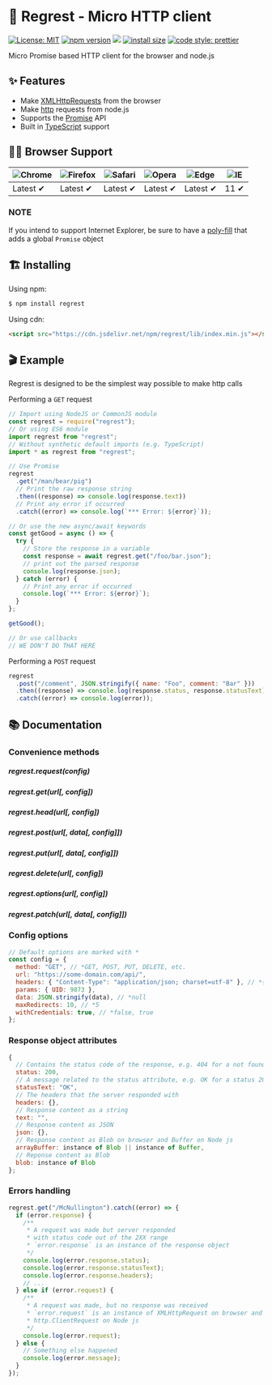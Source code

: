 # 🚀 Regrest - Micro HTTP client

[![License: MIT](https://img.shields.io/badge/License-MIT-blue.svg)](https://opensource.org/licenses/MIT)
[![npm version](https://badge.fury.io/js/regrest.svg)](https://badge.fury.io/js/regrest)
[![](https://img.shields.io/badge/gzip%20size-8%20kB-44cc11.svg)](https://cdn.jsdelivr.net/npm/regrest/lib/index.min.js)
[![install size](https://packagephobia.now.sh/badge?p=regrest)](https://packagephobia.now.sh/result?p=regrest)
[![code style: prettier](https://img.shields.io/badge/code_style-prettier-ff69b4.svg)](https://github.com/prettier/prettier)

Micro Promise based HTTP client for the browser and node.js

## ✨ Features

- Make [XMLHttpRequests](https://developer.mozilla.org/en-US/docs/Web/API/XMLHttpRequest) from the browser
- Make [http](http://nodejs.org/api/http.html) requests from node.js
- Supports the [Promise](https://developer.mozilla.org/en-US/docs/Web/JavaScript/Reference/Global_Objects/Promise) API
- Built in [TypeScript](https://www.typescriptlang.org/) support

## 👍🏻 Browser Support

| ![Chrome](https://raw.github.com/alrra/browser-logos/master/src/chrome/chrome_48x48.png) | ![Firefox](https://raw.github.com/alrra/browser-logos/master/src/firefox/firefox_48x48.png) | ![Safari](https://raw.github.com/alrra/browser-logos/master/src/safari/safari_48x48.png) | ![Opera](https://raw.github.com/alrra/browser-logos/master/src/opera/opera_48x48.png) | ![Edge](https://raw.github.com/alrra/browser-logos/master/src/edge/edge_48x48.png) | ![IE](https://raw.github.com/alrra/browser-logos/master/src/archive/internet-explorer_9-11/internet-explorer_9-11_48x48.png) |
| ---------------------------------------------------------------------------------------- | ------------------------------------------------------------------------------------------- | ---------------------------------------------------------------------------------------- | ------------------------------------------------------------------------------------- | ---------------------------------------------------------------------------------- | ---------------------------------------------------------------------------------------------------------------------------- |
| Latest ✔                                                                                 | Latest ✔                                                                                    | Latest ✔                                                                                 | Latest ✔                                                                              | Latest ✔                                                                           | 11 ✔                                                                                                                         |

### NOTE

If you intend to support Internet Explorer, be sure to have a [poly-fill](https://github.com/taylorhakes/promise-polyfill) that adds a global `Promise` object

## 🏗 Installing

Using npm:

```bash
$ npm install regrest
```

Using cdn:

```html
<script src="https://cdn.jsdelivr.net/npm/regrest/lib/index.min.js"></script>
```

## 🎬 Example

Regrest is designed to be the simplest way possible to make http calls

Performing a `GET` request

```js
// Import using NodeJS or CommonJS module
const regrest = require("regrest");
// Or using ES6 module
import regrest from "regrest";
// Without synthetic default imports (e.g. TypeScript)
import * as regrest from "regrest";

// Use Promise
regrest
  .get("/man/bear/pig")
  // Print the raw response string
  .then((response) => console.log(response.text))
  // Print any error if occurred
  .catch((error) => console.log(`*** Error: ${error}`));

// Or use the new async/await keywords
const getGood = async () => {
  try {
    // Store the response in a variable
    const response = await regrest.get("/foo/bar.json");
    // print out the parsed response
    console.log(response.json);
  } catch (error) {
    // Print any error if occurred
    console.log(`*** Error: ${error}`);
  }
};

getGood();

// Or use callbacks
// WE DON'T DO THAT HERE
```

Performing a `POST` request

```js
regrest
  .post("/comment", JSON.stringify({ name: "Foo", comment: "Bar" }))
  .then((response) => console.log(response.status, response.statusText))
  .catch((error) => console.log(error));
```

## 📚 Documentation

### Convenience methods

##### regrest.request(config)

##### regrest.get(url[, config])

##### regrest.head(url[, config])

##### regrest.post(url[, data[, config]])

##### regrest.put(url[, data[, config]])

##### regrest.delete(url[, config])

##### regrest.options(url[, config])

##### regrest.patch(url[, data[, config]])

### Config options

```js
// Default options are marked with *
const config = {
  method: "GET", // *GET, POST, PUT, DELETE, etc.
  url: "https://some-domain.com/api/",
  headers: { "Content-Type": "application/json; charset=utf-8" }, // *{}
  params: { UID: 9873 },
  data: JSON.stringify(data), // *null
  maxRedirects: 10, // *5
  withCredentials: true, // *false, true
};
```

### Response object attributes

```js
{
  // Contains the status code of the response, e.g. 404 for a not found resource, 200 for a success
  status: 200,
  // A message related to the status attribute, e.g. OK for a status 200
  statusText: "OK",
  // The headers that the server responded with
  headers: {},
  // Response content as a string
  text: "",
  // Response content as JSON
  json: {},
  // Response content as Blob on browser and Buffer on Node js
  arrayBuffer: instance of Blob || instance of Buffer,
  // Reponse content as Blob
  blob: instance of Blob
};
```

### Errors handling

```js
regrest.get("/McNullington").catch((error) => {
  if (error.response) {
    /**
     * A request was made but server responded
     * with status code out of the 2XX range
     * `error.response` is an instance of the response object
     */
    console.log(error.response.status);
    console.log(error.response.statusText);
    console.log(error.response.headers);
    // ...
  } else if (error.request) {
    /**
     * A request was made, but no response was received
     * `error.request` is an instance of XMLHttpRequest on browser and an instance of
     * http.ClientRequest on Node js
     */
    console.log(error.request);
  } else {
    // Something else happened
    console.log(error.message);
  }
});
```
